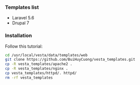 ### Templates list

* Laravel 5.6
* Drupal 7

### Installation
Follow this tutorial:

```sh
cd /usr/local/vesta/data/templates/web
git clone https://github.com/BuiHuyCuong/vesta_templates.git
cp -R vesta_templates/apache2 .
cp -R vesta_templates/nginx .
cp vesta_templates/httpd/. httpd/
rm -rf vesta_templates
```
